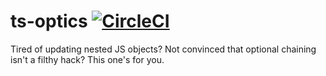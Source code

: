 # ts-optics [![CircleCI](https://circleci.com/gh/alsiola/ts-optics/tree/master.svg?style=svg)](https://circleci.com/gh/alsiola/ts-optics/tree/master)

Tired of updating nested JS objects? Not convinced that optional chaining isn't a filthy hack? This one's for you.
